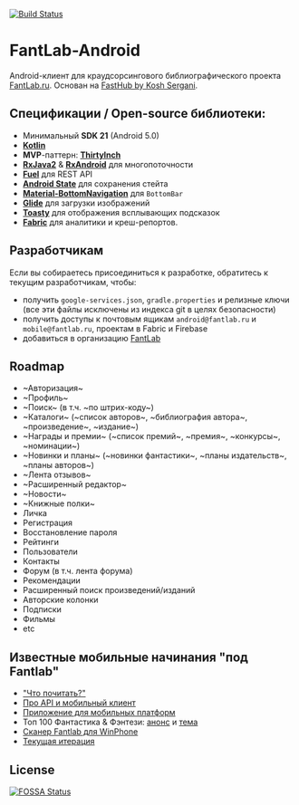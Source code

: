 [![Build Status](https://travis-ci.org/FantLab/FantLab-Android.svg?branch=master)](https://travis-ci.org/FantLab/FantLab-Android)

# FantLab-Android
Android-клиент для краудсорсингового библиографического проекта [FantLab.ru](https://fantlab.ru). Основан на [FastHub by Kosh Sergani](https://github.com/k0shk0sh/FastHub).

## Спецификации / Open-source библиотеки:
- Минимальный **SDK 21** (Android 5.0)
- [**Kotlin**](https://github.com/JetBrains/kotlin)
- **MVP**-паттерн: [**ThirtyInch**](https://github.com/grandcentrix/ThirtyInch)
- [**RxJava2**](https://github.com/ReactiveX/RxJava) & [**RxAndroid**](https://github.com/ReactiveX/RxAndroid) для многопоточности
- [**Fuel**](https://github.com/kittinunf/Fuel) для REST API
- [**Android State**](https://github.com/evernote/android-state) для сохранения стейта
- [**Material-BottomNavigation**](https://github.com/sephiroth74/Material-BottomNavigation) для `BottomBar`
- [**Glide**](https://github.com/bumptech/glide) для загрузки изображений
- [**Toasty**](https://github.com/GrenderG/Toasty) для отображения всплывающих подсказок
- [**Fabric**](https://fabric.io/kits/android/crashlytics) для аналитики и креш-репортов.

## Разработчикам
Если вы собираетесь присоединиться к разработке, обратитесь к текущим разработчикам, чтобы:
- получить `google-services.json`, `gradle.properties` и релизные ключи (все эти файлы исключены из индекса git в целях безопасности)
- получить доступы к почтовым ящикам `android@fantlab.ru` и `mobile@fantlab.ru`, проектам в Fabric и Firebase
- добавиться в организацию [FantLab](https://github.com/FantLab)

## Roadmap
- ~Авторизация~
- ~Профиль~
- ~Поиск~ (в т.ч. ~по штрих-коду~)
- ~Каталоги~ (~список авторов~, ~библиография автора~, ~произведение~, ~издание~)
- ~Награды и премии~ (~список премий~, ~премия~, ~конкурсы~, ~номинации~)
- ~Новинки и планы~ (~новинки фантастики~, ~планы издательств~, ~планы авторов~)
- ~Лента отзывов~
- ~Расширенный редактор~
- ~Новости~
- ~Книжные полки~
- Личка
- Регистрация
- Восстановление пароля
- Рейтинги
- Пользователи
- Контакты
- Форум (в т.ч. лента форума)
- Рекомендации
- Расширенный поиск произведений/изданий
- Авторские колонки
- Подписки
- Фильмы
- etc

## Известные мобильные начинания "под Fantlab"
- ["Что почитать?"](https://fantlab.ru/forum/forum2page5/topic6858page1)
- [Про API и мобильный клиент](https://fantlab.ru/forum/forum2page6/topic7543page1)
- [Приложение для мобильных платформ](https://fantlab.ru/forum/forum2page3/topic8769page1)
- Топ 100 Фантастика & Фэнтези: [анонс](https://fantlab.ru/blogarticle32490) и [тема](https://fantlab.ru/forum/forum2page2/topic9391page1)
- [Сканер Fantlab для WinPhone](https://fantlab.ru/forum/forum2page3/topic9396page1)
- [Текущая итерация](https://fantlab.ru/forum/forum2page1/topic10144page1)


## License
[![FOSSA Status](https://app.fossa.com/api/projects/git%2Bgithub.com%2FFantLab%2FFantLab-Android.svg?type=large)](https://app.fossa.com/projects/git%2Bgithub.com%2FFantLab%2FFantLab-Android?ref=badge_large)
